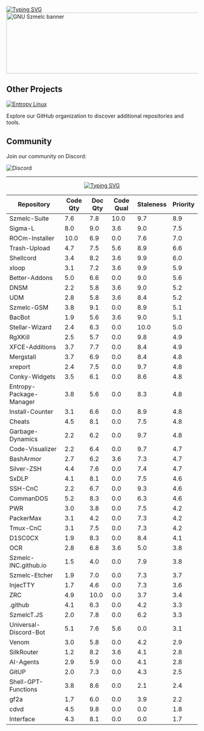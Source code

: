 [![Typing SVG](https://readme-typing-svg.demolab.com?font=Fira+Code&size=40&duration=5500&pause=1500&color=4AF7ADD6&multiline=true&random=false&width=450&height=75&lines=%5BGNU-Szmelc%5D)](https://git.io/typing-svg)
<img src="https://github.com/GNU-Szmelc/.github/assets/95081005/063c3d66-5ea4-4581-ac6f-79f42ab6e61b" alt="GNU Szmelc banner" width="640" height="160">

## Other Projects

[![Entropy Linux](https://img.shields.io/badge/Entropy%20Linux-000000?style=for-the-badge&logo=linux&logoColor=lime)](https://github.com/Entropy-Linux)

Explore our GitHub organization to discover additional repositories and tools.

## Community

Join our community on Discord:

![Discord](https://img.shields.io/discord/940431029037072416?style=for-the-badge&logo=discord&logoColor=hex&color=black)

---

<div align="center">

  [![Typing SVG](https://readme-typing-svg.demolab.com?font=Fira+Code&duration=5500&pause=1500&color=4AF7ADD6&center=true&multiline=true&random=false&width=450&height=25&lines=GNU+SZMELC+%C2%A9+2023)](https://git.io/typing-svg)

</div>

| Repository | Code Qty | Doc Qty | Code Qual | Staleness | Priority |
|---|---|---|---|---|---|
| Szmelc-Suite | 7.6 | 7.8 | 10.0 | 9.7 | 8.9 |
| Sigma-L | 8.0 | 9.0 | 3.6 | 9.0 | 7.5 |
| ROCm-Installer | 10.0 | 6.9 | 0.0 | 7.6 | 7.0 |
| Trash-Upload | 4.7 | 7.5 | 5.6 | 8.9 | 6.6 |
| Shellcord | 3.4 | 8.2 | 3.6 | 9.9 | 6.0 |
| xloop | 3.1 | 7.2 | 3.6 | 9.9 | 5.9 |
| Better-Addons | 5.0 | 6.6 | 0.0 | 9.0 | 5.6 |
| DNSM | 2.2 | 5.8 | 3.6 | 9.0 | 5.2 |
| UDM | 2.8 | 5.8 | 3.6 | 8.4 | 5.2 |
| Szmelc-GSM | 3.8 | 9.1 | 0.0 | 8.9 | 5.1 |
| BacBot | 1.9 | 5.6 | 3.6 | 9.0 | 5.1 |
| Stellar-Wizard | 2.4 | 6.3 | 0.0 | 10.0 | 5.0 |
| RgXKill | 2.5 | 5.7 | 0.0 | 9.8 | 4.9 |
| XFCE-Additions | 3.7 | 7.7 | 0.0 | 8.4 | 4.9 |
| Mergstall | 3.7 | 6.9 | 0.0 | 8.4 | 4.8 |
| xreport | 2.4 | 7.5 | 0.0 | 9.7 | 4.8 |
| Conky-Widgets | 3.5 | 6.1 | 0.0 | 8.6 | 4.8 |
| Entropy-Package-Manager | 3.8 | 5.6 | 0.0 | 8.3 | 4.8 |
| Install-Counter | 3.1 | 6.6 | 0.0 | 8.9 | 4.8 |
| Cheats | 4.5 | 8.1 | 0.0 | 7.5 | 4.8 |
| Garbage-Dynamics | 2.2 | 6.2 | 0.0 | 9.7 | 4.8 |
| Code-Visualizer | 2.2 | 6.4 | 0.0 | 9.7 | 4.7 |
| BashArmor | 2.7 | 6.2 | 3.6 | 7.3 | 4.7 |
| Silver-ZSH | 4.4 | 7.6 | 0.0 | 7.4 | 4.7 |
| SxDLP | 4.1 | 8.1 | 0.0 | 7.5 | 4.6 |
| SSH-CnC | 2.2 | 6.7 | 0.0 | 9.3 | 4.6 |
| CommanDOS | 5.2 | 8.3 | 0.0 | 6.3 | 4.6 |
| PWR | 3.0 | 3.8 | 0.0 | 7.5 | 4.2 |
| PackerMax | 3.1 | 4.2 | 0.0 | 7.3 | 4.2 |
| Tmux-CnC | 3.1 | 7.5 | 0.0 | 7.3 | 4.2 |
| D1SC0CX | 1.9 | 8.3 | 0.0 | 8.4 | 4.1 |
| OCR | 2.8 | 6.8 | 3.6 | 5.0 | 3.8 |
| Szmelc-INC.github.io | 1.5 | 4.0 | 0.0 | 7.9 | 3.8 |
| Szmelc-Etcher | 1.9 | 7.0 | 0.0 | 7.3 | 3.7 |
| InjecTTY | 1.7 | 4.6 | 0.0 | 7.3 | 3.6 |
| ZRC | 4.9 | 10.0 | 0.0 | 3.7 | 3.4 |
| .github | 4.1 | 6.3 | 0.0 | 4.2 | 3.3 |
| SzmelcT.JS | 2.0 | 7.8 | 0.0 | 6.2 | 3.3 |
| Universal-Discord-Bot | 5.1 | 7.6 | 5.6 | 0.0 | 3.1 |
| Venom | 3.0 | 5.8 | 0.0 | 4.2 | 2.9 |
| SilkRouter | 1.2 | 8.2 | 3.6 | 4.1 | 2.8 |
| AI-Agents | 2.9 | 5.9 | 0.0 | 4.1 | 2.8 |
| GitUP | 2.0 | 7.3 | 0.0 | 4.3 | 2.5 |
| Shell-GPT-Functions | 3.8 | 8.6 | 0.0 | 2.1 | 2.4 |
| gf2a | 1.7 | 6.0 | 0.0 | 3.9 | 2.2 |
| cdvd | 4.5 | 9.8 | 0.0 | 0.0 | 1.8 |
| Interface | 4.3 | 8.1 | 0.0 | 0.0 | 1.7 |
